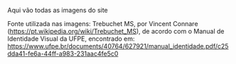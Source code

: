 Aqui vão todas as imagens do site


Fonte utilizada nas imagens: Trebuchet MS, por Vincent Connare (https://pt.wikipedia.org/wiki/Trebuchet_MS), de acordo com o Manual de Identidade Visual da UFPE, encontrado em: 
https://www.ufpe.br/documents/40764/627921/manual_identidade.pdf/c25dda41-fe6a-44ff-a983-231aac4fe5c0
